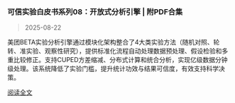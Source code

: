 ### 可信实验白皮书系列08：开放式分析引擎 | 附PDF合集

> 2025-08-22

美团BETA实验分析引擎通过模块化架构整合了4大类实验方法（随机对照、轮转、准实验、观察性研究），提供标准化流程自动处理数据预处理、假设检验和多重比较修正。支持CUPED方差缩减、分布式计算和统合分析，实现亿级数据分钟级处理。该系统降低了实验门槛，提升统计功效与结果可信度，有效支持科学决策。

[阅读全文](https://tech.meituan.com/2025/08/22/meituan-ab-online-controlled-experiment-08.html)

